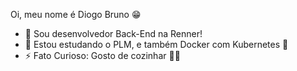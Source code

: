 Oi, meu nome é Diogo Bruno 😁

- 🔭 Sou desenvolvedor Back-End na Renner!
- 🌱 Estou estudando o PLM, e também Docker com Kubernetes 🐳
- ⚡ Fato Curioso: Gosto de cozinhar 🐱‍🚀

